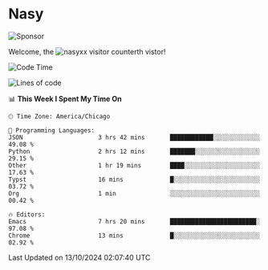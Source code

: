 # Nasy

<!--
<p align="center">
<img height="200" src="https://github-readme-stats.vercel.app/api?username=nasyxx&count_private=true&show_icons=true&theme=dracula&include_all_commits=true"/>
<img height="200" src="https://github-readme-stats.vercel.app/api/top-langs/?username=nasyxx&theme=dracula&hide=html,jupyter+notebook&count_private=true&show_icons=true"/>
</p>

  
----------------
-->

![Sponsor](https://img.shields.io/static/v1.svg?label=Sponsor&message=%E2%9D%A4&logo=GitHub&style=flat&color=pink)
 
Welcome, the ![nasyxx visitor counter](https://count.getloli.com/get/@nasyxx?theme=rule34)th vistor!
 
<!--START_SECTION:waka-->
![Code Time](http://img.shields.io/badge/Code%20Time-4%2C696%20hrs%2054%20mins-blue)

![Lines of code](https://img.shields.io/badge/From%20Hello%20World%20I%27ve%20Written-6.3%20million%20lines%20of%20code-blue)

📊 **This Week I Spent My Time On** 

```text
🕑︎ Time Zone: America/Chicago

💬 Programming Languages: 
JSON                     3 hrs 42 mins       ████████████░░░░░░░░░░░░░   49.08 % 
Python                   2 hrs 12 mins       ███████░░░░░░░░░░░░░░░░░░   29.15 % 
Other                    1 hr 19 mins        ████░░░░░░░░░░░░░░░░░░░░░   17.63 % 
Typst                    16 mins             █░░░░░░░░░░░░░░░░░░░░░░░░   03.72 % 
Org                      1 min               ░░░░░░░░░░░░░░░░░░░░░░░░░   00.42 % 

🔥 Editors: 
Emacs                    7 hrs 20 mins       ████████████████████████░   97.08 % 
Chrome                   13 mins             █░░░░░░░░░░░░░░░░░░░░░░░░   02.92 % 
```


 Last Updated on 13/10/2024 02:07:40 UTC
<!--END_SECTION:waka-->

<!-- ![visitors](https://visitor-badge.laobi.icu/badge?page_id=nasyxx.nasyxx) -->
